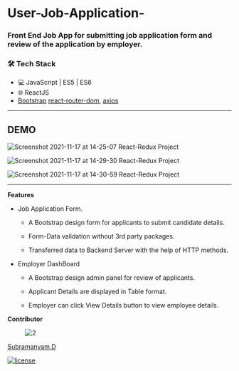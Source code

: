 # User-Job-Application-
### Front End Job App for submitting job application form and review of the application by employer.

### 🛠 Tech Stack

- 💻 JavaScript | ES5 | ES6
- 🌐 ReactJS
-  [Bootstrap](https://getbootstrap.com/) [react-router-dom](https://www.npmjs.com/package/react-router-dom), [axios](https://www.npmjs.com/package/axios)

---

## **DEMO**

![Screenshot 2021-11-17 at 14-25-07 React-Redux Project](https://user-images.githubusercontent.com/57181459/142170216-8cd441f8-70b4-44a7-a8a5-9d8d4525a649.png)

![Screenshot 2021-11-17 at 14-29-30 React-Redux Project](https://user-images.githubusercontent.com/57181459/142170228-9af7cce3-1cca-4961-9413-18281f944abe.png)

![Screenshot 2021-11-17 at 14-30-59 React-Redux Project](https://user-images.githubusercontent.com/57181459/142170249-e9cb8986-2eef-4b7e-97f1-25ab64e10124.png)


---

**Features**

* Job Application Form.

    * A Bootstrap design form for applicants to submit candidate details.

    * Form-Data validation without 3rd party packages.

    * Transferred data to Backend Server with the help of HTTP methods.

* Employer DashBoard

    * A Bootstrap design admin panel for review of applicants.

    * Applicant Details are displayed in Table format.

    * Employer can click View Details button to view employee details.

**Contributor**

&nbsp;&nbsp;&nbsp;&nbsp;&nbsp;&nbsp;&nbsp;&nbsp;&nbsp;
![2](https://user-images.githubusercontent.com/57181459/142172611-95260e71-423e-45c4-94d8-d2e743a40c6e.jpg)

[Subramanyam.D]('https://github.com/Subbu23M')

[![license](https://img.shields.io/badge/license-MIT-green?style=flat-square)](https://github.com/Subbu23M/CRUX-STATION/blob/master/LICENSE)
